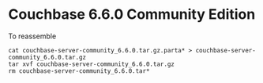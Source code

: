 # Couchbase 6.6.0 Community Edition

To reassemble

```
cat couchbase-server-community_6.6.0.tar.gz.parta* > couchbase-server-community_6.6.0.tar.gz
tar xvf couchbase-server-community_6.6.0.tar.gz
rm couchbase-server-community_6.6.0.tar*
```
